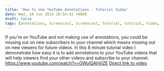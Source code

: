 ```yaml
---
title: 'How to Use YouTube Annotations - Tutorial Video'
date: Wed, 18 Jun 2014 20:54:42 +0000
draft: false
tags: [annotations, Screencast, screencast, Tutorial, tutorial, Video, youtube]
---
```


If you're on YouTube and not making use of annotations, you could be missing out on new subscribers to your channel which means missing out on new viewers for future videos. In this 8 minute tutorial video I demonstrate how easy it is to add annotations to your YouTube videos that will help viewers find your other videos and subscribe to your channel. https://www.youtube.com/watch?v=GWoIQAhVlZE [Direct link to video](https://www.youtube.com/watch?v=GWoIQAhVlZE)
